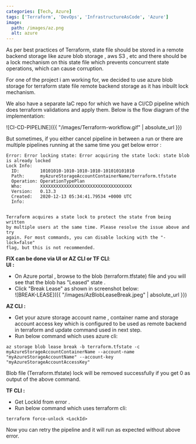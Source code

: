 ```yaml
---
categories: [Tech, Azure]
tags: ['Terraform', 'DevOps', 'InfrastructureAsCode', 'Azure']
image:
  path: /images/az.png
  alt: azure
---
```


As per best practices of Terraform, state file should be stored in a remote backend storage like azure blob storage , aws S3 , etc and there should be a lock mechanism on this state file which prevents concurrent state operations, which can cause corruption.

For one of the project i am working for, we decided to use azure blob storage for terraform state file remote backend storage as it has inbuilt lock mechanism. 

We also have a separate IaC repo for which we have a CI/CD pipeline which does terraform validations and apply them.
Below is the flow diagram of the implementation:

![CI-CD-PIPELINE]({{ "/images/Terraform-workflow.gif" | absolute_url }})

But sometimes, if you either cancel pipeline in between a run or there are multiple pipelines running at the same time you get below error :

```
Error: Error locking state: Error acquiring the state lock: state blob is already locked
Lock Info:
  ID:        10101010-1010-1010-1010-101010101010
  Path:      myAzureStorageAccountContainerName/terraform.tfstate
  Operation: OperationTypePlan
  Who:       XXXXXXXXXXXXXXXXXXXXXXXXXXXXXXXXXXX
  Version:   0.13.3
  Created:   2020-12-13 05:34:41.79534 +0000 UTC
  Info:      


Terraform acquires a state lock to protect the state from being written
by multiple users at the same time. Please resolve the issue above and try
again. For most commands, you can disable locking with the "-lock=false"
flag, but this is not recommended.
```


**FIX can be done via UI or AZ CLI or TF CLI**:    
**UI :**
+ On Azure portal , browse to the blob (terraform.tfstate) file and you will see that the blob has "Leased" state .
+ Click "Break Lease" as shown in screenshot below:   
![BREAK-LEASE]({{ "/images/AzBlobLeaseBreak.jpeg" | absolute_url }})

**AZ CLI :**
+ Get your azure storage account name , container name and storage account access key which is configured to be used as remote backend in terraform and update command used in next step.
+ Run below command which uses azure cli:  
```
az storage blob lease break -b terraform.tfstate -c myAzureStorageAccountContainerName --account-name "myAzureStorageAccountName" --account-key "myAzureStorageAccountAccessKey"
```
Blob file (Terraform.tfstate) lock will be removed successfully if you get 0 as output of the above command.

**TF CLI :**
+ Get LockId from error .
+ Run below command which uses terraform cli:  
```
terraform force-unlock <LockId>
```
Now you can retry the pipeline and it will run as expected without above error.

